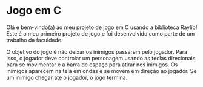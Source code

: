 # Jogo em C

Olá e bem-vindo(a) ao meu projeto de jogo em C usando a biblioteca Raylib! Este é o meu primeiro projeto de jogo e foi desenvolvido como parte de um trabalho da faculdade.

O objetivo do jogo é não deixar os inimigos passarem pelo jogador. Para isso, o jogador deve controlar um personagem usando as teclas direcionais para se movimentar e a barra de espaço para atirar nos inimigos. Os inimigos aparecem na tela em ondas e se movem em direção ao jogador. Se um inimigo chegar até o jogador, o jogo termina.
